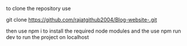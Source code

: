 to clone the repository use ﻿

git clone https://github.com/rajatgithub2004/Blog-website-.git




then use npm i to install the required node modules 
and the use npm run dev to run the project on localhost

